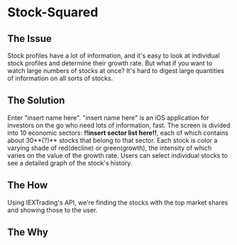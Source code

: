 # Stock-Squared

## The Issue
Stock profiles have a lot of information, and it's easy to look at individual stock profiles and determine their growth rate. But what if you want to watch large numbers of stocks at once? It's hard to digest large quantities of information on all sorts of stocks.

## The Solution
Enter "insert name here". "insert name here" is an iOS application for investors on the go who need lots of information, fast. The screen is divided into 10 economic sectors: **!!insert sector list here!!**, each of which contains about 30**(?)** stocks that belong to that sector. Each stock is color a varying shade of red(decline) or green(growth), the intensity of which varies on the value of the growth rate. Users can select individual stocks to see a detailed graph of the stock's history.

## The How
Using IEXTrading's API, we're finding the stocks with the top market shares and showing those to the user.

## The Why
